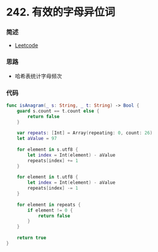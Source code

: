 # 242. 有效的字母异位词

### 简述

- [Leetcode](https://leetcode-cn.com/problems/valid-anagram/)

### 思路

- 哈希表统计字母频次

### 代码

```swift
func isAnagram(_ s: String, _ t: String) -> Bool {
    guard s.count == t.count else {
        return false
    }
    
    var repeats: [Int] = Array(repeating: 0, count: 26)
    let aValue = 97
    
    for element in s.utf8 {
        let index = Int(element) - aValue
        repeats[index] += 1
    }
    
    for element in t.utf8 {
        let index = Int(element) - aValue
        repeats[index] -= 1
    }
    
    for element in repeats {
        if element != 0 {
            return false
        }
    }
    
    return true
}
```